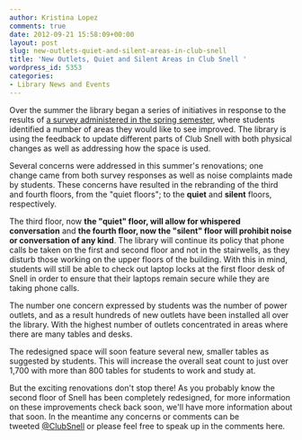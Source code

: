 ```yaml
---
author: Kristina Lopez
comments: true
date: 2012-09-21 15:58:09+00:00
layout: post
slug: new-outlets-quiet-and-silent-areas-in-club-snell
title: 'New Outlets, Quiet and Silent Areas in Club Snell '
wordpress_id: 5353
categories:
- Library News and Events
---
```


Over the summer the library began a series of initiatives in response to the results of [a survey administered in the spring semester](http://library.northeastern.edu/news-events/library-news/news-northeastern-a-redesign-for-snell-librarys-study-space), where students identified a number of areas they would like to see improved. The library is using the feedback to update different parts of Club Snell with both physical changes as well as addressing how the space is used.

Several concerns were addressed in this summer's renovations; one change came from both survey responses as well as noise complaints made by students. These concerns have resulted in the rebranding of the third and fourth floors, from the "quiet floors"; to the **quiet** and **silent** floors, respectively.

The third floor, now **the "quiet" floor, will allow for whispered conversation** and **the fourth floor, now the "silent" floor will prohibit noise or conversation of any kind**. The library will continue its policy that phone calls be taken on the first and second floor and not in the stairwells, as they disturb those working on the upper floors of the building. With this in mind, students will still be able to check out laptop locks at the first floor desk of Snell in order to ensure that their laptops remain secure while they are taking phone calls.

The number one concern expressed by students was the number of power outlets, and as a result hundreds of new outlets have been installed all over the library. With the highest number of outlets concentrated in areas where there are many tables and desks.

The redesigned space will soon feature several new, smaller tables as suggested by students. This will increase the overall seat count to just over 1,700 with more than 800 tables for students to work and study at.

But the exciting renovations don't stop there! As you probably know the second floor of Snell has been completely redesigned, for more information on these improvements check back soon, we'll have more information about that soon. In the meantime any concerns or comments can be tweeted [@ClubSnell](https://twitter.com/ClubSnell) or please feel free to speak up in the comments here.


